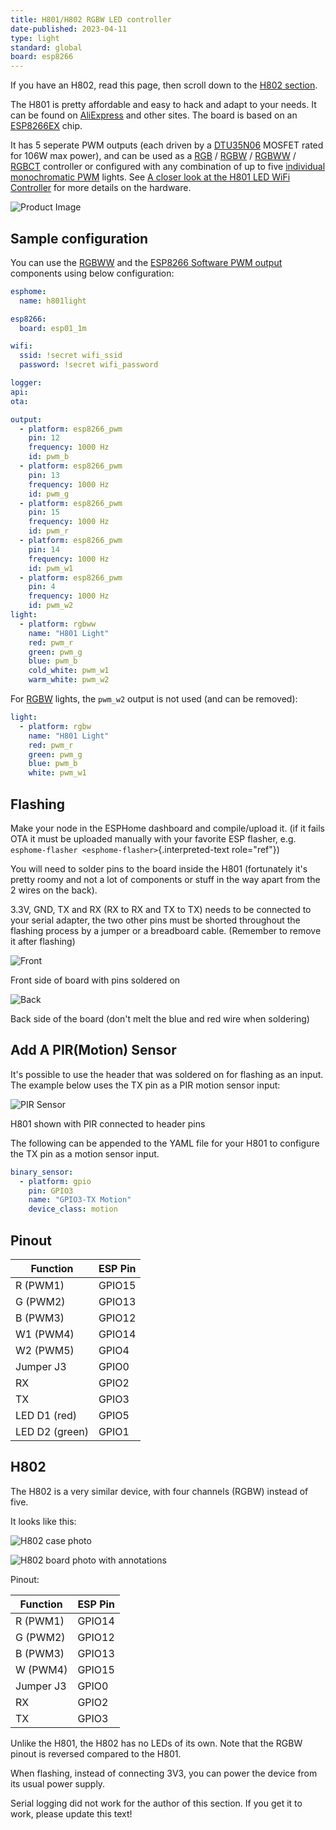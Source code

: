 ```yaml
---
title: H801/H802 RGBW LED controller
date-published: 2023-04-11
type: light
standard: global
board: esp8266
---
```


If you have an H802, read this page, then scroll down to the [H802 section](#h802).

The H801 is pretty affordable and easy to hack and adapt to your needs.
It can be found on [AliExpress](https://s.click.aliexpress.com/e/bbnUDBZW) and other sites.
The board is based on an [ESP8266EX](https://www.espressif.com/sites/default/files/documentation/0a-esp8266ex_datasheet_en.pdf)
chip.

It has 5 seperate PWM outputs (each driven by a [DTU35N06](http://www.din-tek.jp/Upload/Product%20Doc/Datasheet/DTU35N06.pdf)
MOSFET rated for 106W max power), and can be used as a [RGB](https://esphome.io/components/light/rgb.html) /
[RGBW](https://esphome.io/components/light/rgbw.html) / [RGBWW](https://esphome.io/components/light/rgbww.html) /
[RGBCT](https://esphome.io/components/light/rgbct.html)
controller or configured with any combination of up to five
[individual monochromatic PWM](/components/light/monochromatic.html) lights. See [A closer look at the H801 LED WiFi
Controller](https://tinkerman.cat/post/closer-look-h801-led-wifi-controller)
for more details on the hardware.

![Product Image](/h801.jpg "Product Image")

## Sample configuration

You can use the [RGBWW](https://esphome.io/components/light/rgbww.html) and the
[ESP8266 Software PWM output](https://esphome.io/components/output/esp8266_pwm.html) components using below configuration:

``` yaml
esphome:
  name: h801light

esp8266:
  board: esp01_1m

wifi:
  ssid: !secret wifi_ssid
  password: !secret wifi_password

logger:
api:
ota:

output:
  - platform: esp8266_pwm
    pin: 12
    frequency: 1000 Hz
    id: pwm_b
  - platform: esp8266_pwm
    pin: 13
    frequency: 1000 Hz
    id: pwm_g
  - platform: esp8266_pwm
    pin: 15
    frequency: 1000 Hz
    id: pwm_r
  - platform: esp8266_pwm
    pin: 14
    frequency: 1000 Hz
    id: pwm_w1
  - platform: esp8266_pwm
    pin: 4
    frequency: 1000 Hz
    id: pwm_w2
light:
  - platform: rgbww
    name: "H801 Light"
    red: pwm_r
    green: pwm_g
    blue: pwm_b
    cold_white: pwm_w1
    warm_white: pwm_w2
```

For [RGBW](https://esphome.io/components/light/rgbw.html)
lights, the `pwm_w2` output is not used (and can be removed):

``` yaml
light:
  - platform: rgbw
    name: "H801 Light"
    red: pwm_r
    green: pwm_g
    blue: pwm_b
    white: pwm_w1
```

## Flashing

Make your node in the ESPHome dashboard and compile/upload it. (if it
fails OTA it must be uploaded manually with your favorite ESP flasher,
e.g. `esphome-flasher <esphome-flasher>`{.interpreted-text role="ref"})

You will need to solder pins to the board inside the H801 (fortunately
it\'s pretty roomy and not a lot of components or stuff in the way apart
from the 2 wires on the back).

3.3V, GND, TX and RX (RX to RX and TX to TX) needs to be connected to
your serial adapter, the two other pins must be shorted throughout the
flashing process by a jumper or a breadboard cable. (Remember to remove
it after flashing)

![Front](/h801-board-front.jpg "Front")

Front side of board with pins soldered on

![Back](/h801-board-back.jpg "Back")

Back side of the board (don\'t melt the blue and red wire when
soldering)

## Add A PIR(Motion) Sensor

It\'s possible to use the header that was soldered on for flashing as an
input. The example below uses the TX pin as a PIR motion sensor input:

![PIR Sensor](/h801-pir_sensor.jpg "PIR Sensor")

H801 shown with PIR connected to header pins

The following can be appended to the YAML file for your H801 to
configure the TX pin as a motion sensor input.

``` yaml
binary_sensor:
  - platform: gpio
    pin: GPIO3
    name: "GPIO3-TX Motion"
    device_class: motion
```

## Pinout

| Function       | ESP Pin |
| -------------- | ------- |
| R (PWM1)       | GPIO15  |
| G (PWM2)       | GPIO13  |
| B (PWM3)       | GPIO12  |
| W1 (PWM4)      | GPIO14  |
| W2 (PWM5)      | GPIO4   |
| Jumper J3      | GPIO0   |
| RX             | GPIO2   |
| TX             | GPIO3   |
| LED D1 (red)   | GPIO5   |
| LED D2 (green) | GPIO1   |

## H802

The H802 is a very similar device, with four channels (RGBW) instead of five.

It looks like this:

![H802 case photo](/H802WiFi-1.jpg "H802 case photo")

![H802 board photo with annotations](/h802-board-photo-annotated.jpg "H802 board photo with annotations")

Pinout:

| Function       | ESP Pin |
| -------------- | ------- |
| R (PWM1)       | GPIO14  |
| G (PWM2)       | GPIO12  |
| B (PWM3)       | GPIO13  |
| W (PWM4)       | GPIO15  |
| Jumper J3      | GPIO0   |
| RX             | GPIO2   |
| TX             | GPIO3   |

Unlike the H801, the H802 has no LEDs of its own.
Note that the RGBW pinout is reversed compared to the H801.

When flashing, instead of connecting 3V3, you can power the device from its usual power supply.

Serial logging did not work for the author of this section.
If you get it to work, please update this text!
